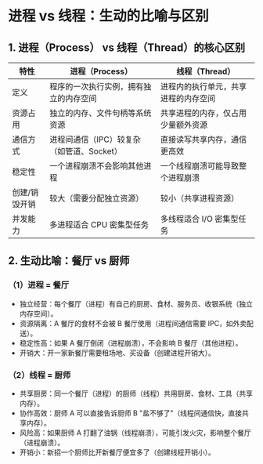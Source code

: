 # ​进程 vs 线程：生动的比喻与区别​

## ​1. 进程（Process） vs 线程（Thread）的核心区别​

| 特性             | 进程（Process）                                  | 线程（Thread）                                     |
| ---------------- | ------------------------------------------------ | -------------------------------------------------- |
| ​定义​            | 程序的一次执行实例，拥有独立的内存空间             | 进程内的执行单元，共享进程的内存空间                 |
| ​资源占用​         | 独立的内存、文件句柄等系统资源                     | 共享进程的内存，仅占用少量额外资源                   |
| ​通信方式​         | 进程间通信（IPC）较复杂（如管道、Socket）        | 直接读写共享内存，通信更高效                         |
| ​稳定性​           | 一个进程崩溃不会影响其他进程                       | 一个线程崩溃可能导致整个进程崩溃                     |
| ​创建/销毁开销​   | 较大（需要分配独立资源）                           | 较小（共享进程资源）                               |
| ​并发能力​         | 多进程适合 CPU 密集型任务                          | 多线程适合 I/O 密集型任务                            |

## ​2. 生动比喻：餐厅 vs 厨师​

### ​（1）进程 = 餐厅​

*   ​独立经营​：每个餐厅（进程）有自己的厨房、食材、服务员、收银系统（独立内存空间）。
*   ​资源隔离​：A 餐厅的食材不会被 B 餐厅使用（进程间通信需要 IPC，如外卖配送）。
*   ​稳定性高​：如果 A 餐厅倒闭（进程崩溃），不会影响 B 餐厅（其他进程）。
*   ​开销大​：开一家新餐厅需要租场地、买设备（创建进程开销大）。

### ​（2）线程 = 厨师​

*   ​共享厨房​：同一个餐厅（进程）的厨师（线程）共用厨房、食材、工具（共享内存）。
*   ​协作高效​：厨师 A 可以直接告诉厨师 B "盐不够了"（线程间通信快，直接共享内存）。
*   ​风险高​：如果厨师 A 打翻了油锅（线程崩溃），可能引发火灾，影响整个餐厅（进程崩溃）。
*   ​开销小​：新招一个厨师比开新餐厅便宜多了（创建线程开销小）。